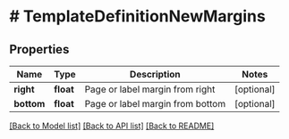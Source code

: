 # # TemplateDefinitionNewMargins

## Properties

Name | Type | Description | Notes
------------ | ------------- | ------------- | -------------
**right** | **float** | Page or label margin from right | [optional]
**bottom** | **float** | Page or label margin from bottom | [optional]

[[Back to Model list]](../../README.md#models) [[Back to API list]](../../README.md#endpoints) [[Back to README]](../../README.md)
